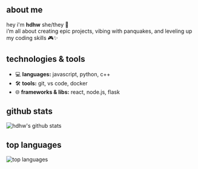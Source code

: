 ## about me

hey i'm **hdhw** she/they 🌈  
i’m all about creating epic projects, vibing with panquakes, and leveling up my coding skills 🎮✨

## technologies & tools

- 💻 **languages:** javascript, python, c++  
- 🛠 **tools:** git, vs code, docker  
- 🌐 **frameworks & libs:** react, node.js, flask  

## github stats

![hdhw's github stats](https://github-readme-stats.vercel.app/api?username=hdhw&show_icons=true&hide_title=true&count_private=true&hide=prs&theme=radical)

## top languages

![top languages](https://github-readme-stats.vercel.app/api/top-langs/?username=hdhw&langs_count=10&layout=compact&theme=radical)
